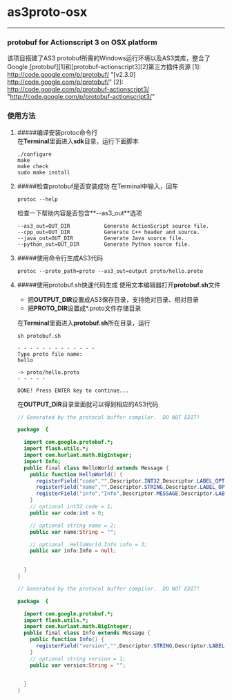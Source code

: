 # as3proto-osx
------------

### protobuf for Actionscript 3 on OSX platform
该项目搭建了AS3 protobuf所需的Windows运行环境以及AS3类库，整合了Google [protobuf][1]和[protobuf-actionscript3][2]第三方插件资源
[1]: http://code.google.com/p/protobuf/ "[v2.3.0] http://code.google.com/p/protobuf/"
[2]: http://code.google.com/p/protobuf-actionscript3/ "http://code.google.com/p/protobuf-actionscript3/"

### 使用方法
1. #####编译安装protoc命令行    
	在**Terminal**里面进入**sdk**目录，运行下面脚本
	```
	./configure
	make
	make check
	sudo make install
	```
	
2. #####检查protobuf是否安装成功
	在Terminal中输入，回车
	```
	protoc --help
	```
	
	检查一下帮助内容是否包含**--as3_out**选项
	```
    --as3_out=OUT_DIR           Generate ActionScript source file.
    --cpp_out=OUT_DIR           Generate C++ header and source.
    --java_out=OUT_DIR          Generate Java source file.
    --python_out=OUT_DIR        Generate Python source file.
	```
	
3. #####使用命令行生成AS3代码	
	```
	protoc --proto_path=proto --as3_out=output proto/hello.proto
	```
	
4. #####使用protobuf.sh快速代码生成
	使用文本编辑器打开**protobuf.sh**文件
	* 把**OUTPUT_DIR**设置成AS3保存目录，支持绝对目录、相对目录
	* 把**PROTO_DIR**设置成\*.proto文件存储目录   
	
	在**Terminal**里面进入**protobuf.sh**所在目录，运行  
	
	```
	sh protobuf.sh
	
	- - - - - - - - - - - - -
	Type proto file name:
	hello

	-> proto/hello.proto
	- - - - -

	DONE! Press ENTER key to continue...

	```
	
	在**OUTPUT_DIR**目录里面就可以得到相应的AS3代码  
	```actionscript
	// Generated by the protocol buffer compiler.  DO NOT EDIT!

	package  {

	  import com.google.protobuf.*;
	  import flash.utils.*;
	  import com.hurlant.math.BigInteger;
	  import Info;
	  public final class HelloWorld extends Message {
	    public function HelloWorld() {
	      registerField("code","",Descriptor.INT32,Descriptor.LABEL_OPTIONAL,1);
	      registerField("name","",Descriptor.STRING,Descriptor.LABEL_OPTIONAL,2);
	      registerField("info","Info",Descriptor.MESSAGE,Descriptor.LABEL_OPTIONAL,3);
	    }
	    // optional int32 code = 1;
	    public var code:int = 0;
    
	    // optional string name = 2;
	    public var name:String = "";
    
	    // optional .HelloWorld.Info info = 3;
	    public var info:Info = null;
    
  
	  }
	}
	
	// Generated by the protocol buffer compiler.  DO NOT EDIT!

	package  {

	  import com.google.protobuf.*;
	  import flash.utils.*;
	  import com.hurlant.math.BigInteger;
	  public final class Info extends Message {
	    public function Info() {
	      registerField("version","",Descriptor.STRING,Descriptor.LABEL_OPTIONAL,1);
	    }
	    // optional string version = 1;
	    public var version:String = "";
    
  
	  }
	}
	```
	